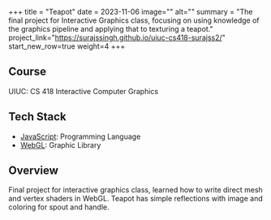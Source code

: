 +++
title = "Teapot"
date = 2023-11-06
image=""
alt=""
summary = "The final project for Interactive Graphics class, focusing on using knowledge of the graphics pipeline and applying that to texturing a teapot."
project_link="https://surajssingh.github.io/uiuc-cs418-surajss2/"
start_new_row=true
weight=4
+++
## Course
UIUC: CS 418 Interactive Computer Graphics

## Tech Stack
* [JavaScript](https://developer.mozilla.org/en-US/docs/Web/javascript): Programming Language
* [WebGL](https://developer.mozilla.org/en-US/docs/Web/API/WebGL_API): Graphic Library

## Overview
Final project for interactive graphics class, learned how to write direct mesh and vertex shaders in WebGL. Teapot has simple reflections with image and coloring for spout and handle.